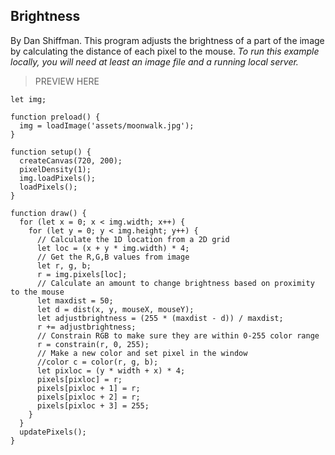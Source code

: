 ## Brightness

By Dan Shiffman. This program adjusts the brightness of a part of the image by calculating the distance of each pixel to the mouse.
*To run this example locally, you will need at least an image file and a running local server.*

> PREVIEW HERE

```
let img;

function preload() {
  img = loadImage('assets/moonwalk.jpg');
}

function setup() {
  createCanvas(720, 200);
  pixelDensity(1);
  img.loadPixels();
  loadPixels();
}

function draw() {
  for (let x = 0; x < img.width; x++) {
    for (let y = 0; y < img.height; y++) {
      // Calculate the 1D location from a 2D grid
      let loc = (x + y * img.width) * 4;
      // Get the R,G,B values from image
      let r, g, b;
      r = img.pixels[loc];
      // Calculate an amount to change brightness based on proximity to the mouse
      let maxdist = 50;
      let d = dist(x, y, mouseX, mouseY);
      let adjustbrightness = (255 * (maxdist - d)) / maxdist;
      r += adjustbrightness;
      // Constrain RGB to make sure they are within 0-255 color range
      r = constrain(r, 0, 255);
      // Make a new color and set pixel in the window
      //color c = color(r, g, b);
      let pixloc = (y * width + x) * 4;
      pixels[pixloc] = r;
      pixels[pixloc + 1] = r;
      pixels[pixloc + 2] = r;
      pixels[pixloc + 3] = 255;
    }
  }
  updatePixels();
}
```